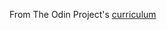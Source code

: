 From The Odin Project's [curriculum](https://www.theodinproject.com/courses/web-development-101/lessons/etch-a-sketch-project)